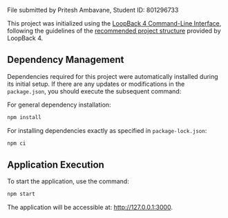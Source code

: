 File submitted by Pritesh Ambavane, Student ID: 801296733

This project was initialized using the [LoopBack 4 Command-Line Interface](https://loopback.io/doc/en/lb4/Command-line-interface.html), following the guidelines of the [recommended project structure](https://loopback.io/doc/en/lb4/Loopback-application-layout.html) provided by LoopBack 4.

## Dependency Management

Dependencies required for this project were automatically installed during its initial setup. If there are any updates or modifications in the `package.json`, you should execute the subsequent command:

For general dependency installation:

```sh
npm install
```

For installing dependencies exactly as specified in `package-lock.json`:

```sh
npm ci
```

## Application Execution

To start the application, use the command:

```sh
npm start
```

The application will be accessible at: http://127.0.0.1:3000.
